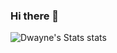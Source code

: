 ### Hi there 👋

![Dwayne's Stats stats](https://github-readme-stats.vercel.app/api?username=dwayneparton&count_private=true&show_icons=true&locale=en&theme=dark)

<!--
**dwayneparton/dwayneparton** is a ✨ _special_ ✨ repository because its `README.md` (this file) appears on your GitHub profile.

Here are some ideas to get you started:

- 🔭 I’m currently working on ...
- 🌱 I’m currently learning ...
- 👯 I’m looking to collaborate on ...
- 🤔 I’m looking for help with ...
- 💬 Ask me about ...
- 📫 How to reach me: ...
- 😄 Pronouns: ...
- ⚡ Fun fact: ...
-->
